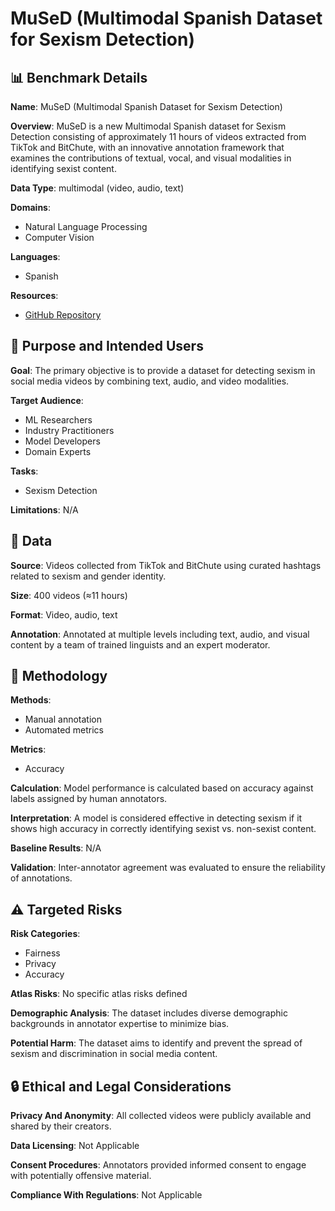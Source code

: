 # MuSeD (Multimodal Spanish Dataset for Sexism Detection)

## 📊 Benchmark Details

**Name**: MuSeD (Multimodal Spanish Dataset for Sexism Detection)

**Overview**: MuSeD is a new Multimodal Spanish dataset for Sexism Detection consisting of approximately 11 hours of videos extracted from TikTok and BitChute, with an innovative annotation framework that examines the contributions of textual, vocal, and visual modalities in identifying sexist content.

**Data Type**: multimodal (video, audio, text)

**Domains**:
- Natural Language Processing
- Computer Vision

**Languages**:
- Spanish

**Resources**:
- [GitHub Repository](https://github.com/lauradegrazia/MuSeD)

## 🎯 Purpose and Intended Users

**Goal**: The primary objective is to provide a dataset for detecting sexism in social media videos by combining text, audio, and video modalities.

**Target Audience**:
- ML Researchers
- Industry Practitioners
- Model Developers
- Domain Experts

**Tasks**:
- Sexism Detection

**Limitations**: N/A

## 💾 Data

**Source**: Videos collected from TikTok and BitChute using curated hashtags related to sexism and gender identity.

**Size**: 400 videos (≈11 hours)

**Format**: Video, audio, text

**Annotation**: Annotated at multiple levels including text, audio, and visual content by a team of trained linguists and an expert moderator.

## 🔬 Methodology

**Methods**:
- Manual annotation
- Automated metrics

**Metrics**:
- Accuracy

**Calculation**: Model performance is calculated based on accuracy against labels assigned by human annotators.

**Interpretation**: A model is considered effective in detecting sexism if it shows high accuracy in correctly identifying sexist vs. non-sexist content.

**Baseline Results**: N/A

**Validation**: Inter-annotator agreement was evaluated to ensure the reliability of annotations.

## ⚠️ Targeted Risks

**Risk Categories**:
- Fairness
- Privacy
- Accuracy

**Atlas Risks**:
No specific atlas risks defined

**Demographic Analysis**: The dataset includes diverse demographic backgrounds in annotator expertise to minimize bias.

**Potential Harm**: The dataset aims to identify and prevent the spread of sexism and discrimination in social media content.

## 🔒 Ethical and Legal Considerations

**Privacy And Anonymity**: All collected videos were publicly available and shared by their creators.

**Data Licensing**: Not Applicable

**Consent Procedures**: Annotators provided informed consent to engage with potentially offensive material.

**Compliance With Regulations**: Not Applicable
